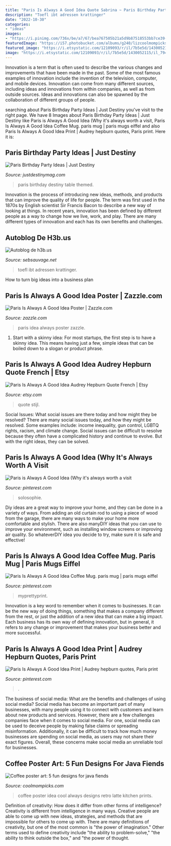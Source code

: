 ```yaml
---
title: "Paris Is Always A Good Idea Quote Sabrina ~ Paris Birthday Party Ideas"
description: "Toefl ibt adressen krattinger"
date: "2022-10-30"
categories:
- "ideas"
images:
- "https://i.pinimg.com/736x/be/a7/67/bea767505b21a5d9b87518553bb7ce39--wanderlust-quotes-good-ideas.jpg"
featuredImage: "https://i57.photobucket.com/albums/g240/lizcoolmompicks/15-cool-mom-picks/coffee-is-always-a-good-idea-poster-art-latte-design_zpsuobbb6ng.jpg"
featured_image: "https://i.etsystatic.com/12109093/r/il/7b5e5d/1430052115/il_794xN.1430052115_120v.jpg"
image: "https://i.etsystatic.com/12109093/r/il/7b5e5d/1430052115/il_794xN.1430052115_120v.jpg"
---
```



Innovation is a term that is often used to describe the various changes and improvements that have been made in the past. Some of the most famous examples of innovation include the invention of the television, computer, and mobile devices. Innovation can come from many different sources, including ideas and innovations from within companies, as well as from outside sources. Ideas and innovations can also be spawned by the collaboration of different groups of people.

	

		
searching about Paris Birthday Party Ideas | Just Destiny you've visit to the right page. We have 8 Images about Paris Birthday Party Ideas | Just Destiny like Paris is Always A Good Idea (Why it&#039;s always worth a visit, Paris Is Always A Good Idea Coffee Mug. paris mug | paris mugs eiffel and also Paris Is Always A Good Idea Print | Audrey hepburn quotes, Paris print. Here it is:
		
    
## Paris Birthday Party Ideas | Just Destiny

<img loading=lazy src="http://justdestinymag.com/wp-content/uploads/2015/03/Paris-Birthday-Party-Just-Destiny-Mag.jpg" onerror="this.onerror=null;this.src='https://tse1.mm.bing.net/th?id=OIP.pqgLRZXBjrgBLRnEOrSW8QHaKl&amp;pid=15.1';" alt="Paris Birthday Party Ideas | Just Destiny">

_Source: justdestinymag.com_

>paris birthday destiny table themed. 

	

Innovation is the process of introducing new ideas, methods, and products that can improve the quality of life for people. The term was first used in the 1870s by English scientist Sir Francis Bacon to describe a new way of looking at things. In recent years, innovation has been defined by different people as a way to change how we live, work, and play. There are many different types of innovation and each has its own benefits and challenges.

    
## Autoblog De H3b.us

<img loading=lazy src="https://images.unsplash.com/photo-1573755274141-afe029963813?crop=entropy&amp;cs=tinysrgb&amp;fit=max&amp;fm=jpg&amp;ixid=MXwzNjUyOXwwfDF8c2VhcmNofDF8fExlYXJuaW5nJTIwQ2VudGVyfGVufDB8fHw&amp;ixlib=rb-1.2.1&amp;q=80&amp;w=1080" onerror="this.onerror=null;this.src='https://tse3.mm.bing.net/th?id=OIP.PrNNwgVQ6a30vz3ikbhr4gHaE8&amp;pid=15.1';" alt="Autoblog de h3b.us">

_Source: sebsauvage.net_

>toefl ibt adressen krattinger. 

	

How to turn big ideas into a business plan
 

    
## Paris Is Always A Good Idea Poster | Zazzle.com

<img loading=lazy src="https://rlv.zcache.com/paris_is_always_a_good_idea_poster-rdcfd351b01e3499eaf93526e7d673aff_wvw_8byvr_540.jpg" onerror="this.onerror=null;this.src='https://tse3.mm.bing.net/th?id=OIP.S-5p2rxq2K1-j1htWCBk_QHaHa&amp;pid=15.1';" alt="Paris Is Always A Good Idea Poster | Zazzle.com">

_Source: zazzle.com_

>paris idea always poster zazzle. 

	

1. Start with a skinny idea: For most startups, the first step is to have a skinny idea. This means having just a few, simple ideas that can be boiled down to a slogan or product phrase.

    
## Paris Is Always A Good Idea Audrey Hepburn Quote French | Etsy

<img loading=lazy src="https://i.etsystatic.com/12109093/r/il/7b5e5d/1430052115/il_794xN.1430052115_120v.jpg" onerror="this.onerror=null;this.src='https://tse1.mm.bing.net/th?id=OIP.jElcHtrzwofkxW9Ys5-QLwHaHa&amp;pid=15.1';" alt="Paris Is Always A Good Idea Audrey Hepburn Quote French | Etsy">

_Source: etsy.com_

>quote stijl. 

	

Social Issues: What social issues are there today and how might they be resolved?
There are many social issues today, and how they might be resolved. Some examples include: income inequality, gun control, LGBTQ rights, racism, and climate change. Social issues can be difficult to resolve because they often have a complicated history and continue to evolve. But with the right ideas, they can be solved.

    
## Paris Is Always A Good Idea (Why It&#039;s Always Worth A Visit

<img loading=lazy src="https://i.pinimg.com/736x/be/a7/67/bea767505b21a5d9b87518553bb7ce39--wanderlust-quotes-good-ideas.jpg" onerror="this.onerror=null;this.src='https://tse3.mm.bing.net/th?id=OIP.vs-AJtcjdtJE7OG90FUq6QHaHa&amp;pid=15.1';" alt="Paris is Always A Good Idea (Why it&#039;s always worth a visit">

_Source: pinterest.com_

>solosophie. 

	

Diy ideas are a great way to improve your home, and they can be done in a variety of ways. From adding an old curtain rod to using a piece of wood from the garage, there are many ways to make your home more comfortable and stylish. There are also manyDIY ideas that you can use to improve your environment, such as installing window screens or improving air quality. So whateverDIY idea you decide to try, make sure it is safe and effective!

    
## Paris Is Always A Good Idea Coffee Mug. Paris Mug | Paris Mugs Eiffel

<img loading=lazy src="https://i.pinimg.com/originals/94/e6/7e/94e67ea345ea977f9684614677a1a882.jpg" onerror="this.onerror=null;this.src='https://tse4.mm.bing.net/th?id=OIP.JjETbQ6PTqnRDNxmmyHNkAHaIB&amp;pid=15.1';" alt="Paris Is Always A Good Idea Coffee Mug. paris mug | paris mugs eiffel">

_Source: pinterest.com_

>myprettyprint. 

	

Innovation is a key word to remember when it comes to businesses. It can be the new way of doing things, something that makes a company different from the rest, or just the addition of a new idea that can make a big impact. Each business has its own way of defining innovation, but in general, it refers to any change or improvement that makes your business better and more successful.

    
## Paris Is Always A Good Idea Print | Audrey Hepburn Quotes, Paris Print

<img loading=lazy src="https://i.pinimg.com/originals/10/0d/88/100d88b0fe38294e6e342b9abc892e91.jpg" onerror="this.onerror=null;this.src='https://tse2.mm.bing.net/th?id=OIP.D01Z4wQTtmD6bOVUEioXgQHaI2&amp;pid=15.1';" alt="Paris Is Always A Good Idea Print | Audrey hepburn quotes, Paris print">

_Source: pinterest.com_

>. 

	

The business of social media: What are the benefits and challenges of using social media?
Social media has become an important part of many businesses, with many people using it to connect with customers and learn about new products and services. However, there are a few challenges companies face when it comes to social media. For one, social media can be used to deceive people by making false claims or spreading misinformation. Additionally, it can be difficult to track how much money businesses are spending on social media, as users may not share their exact figures. Overall, these concerns make social media an unreliable tool for businesses.

    
## Coffee Poster Art: 5 Fun Designs For Java Fiends

<img loading=lazy src="https://i57.photobucket.com/albums/g240/lizcoolmompicks/15-cool-mom-picks/coffee-is-always-a-good-idea-poster-art-latte-design_zpsuobbb6ng.jpg" onerror="this.onerror=null;this.src='https://tse3.mm.bing.net/th?id=OIP.crSbw7JMwli6liw6kEldZQHaJR&amp;pid=15.1';" alt="Coffee poster art: 5 fun designs for java fiends">

_Source: coolmompicks.com_

>coffee poster idea cool always designs retro latte kitchen prints. 

	

Definition of creativity: How does it differ from other forms of intelligence?
Creativity is different from intelligence in many ways. Creative people are able to come up with new ideas, strategies, and methods that are impossible for others to come up with. 
There are many definitions of creativity, but one of the most common is "the power of imagination." Other terms used to define creativity include "the ability to problem-solve," "the ability to think outside the box," and "the power of thought.

